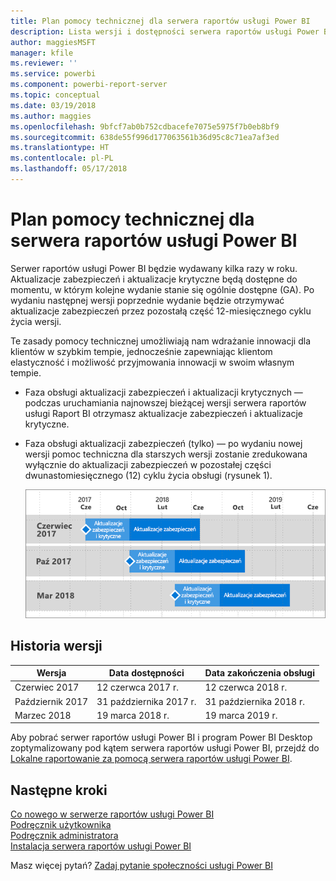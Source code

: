 ```yaml
---
title: Plan pomocy technicznej dla serwera raportów usługi Power BI
description: Lista wersji i dostępności serwera raportów usługi Power BI.
author: maggiesMSFT
manager: kfile
ms.reviewer: ''
ms.service: powerbi
ms.component: powerbi-report-server
ms.topic: conceptual
ms.date: 03/19/2018
ms.author: maggies
ms.openlocfilehash: 9bfcf7ab0b752cdbacefe7075e5975f7b0eb8bf9
ms.sourcegitcommit: 638de55f996d177063561b36d95c8c71ea7af3ed
ms.translationtype: HT
ms.contentlocale: pl-PL
ms.lasthandoff: 05/17/2018
---
```

# <a name="support-timeline-for-power-bi-report-server"></a>Plan pomocy technicznej dla serwera raportów usługi Power BI
Serwer raportów usługi Power BI będzie wydawany kilka razy w roku. Aktualizacje zabezpieczeń i aktualizacje krytyczne będą dostępne do momentu, w którym kolejne wydanie stanie się ogólnie dostępne (GA). Po wydaniu następnej wersji poprzednie wydanie będzie otrzymywać aktualizacje zabezpieczeń przez pozostałą część 12-miesięcznego cyklu życia wersji.

Te zasady pomocy technicznej umożliwiają nam wdrażanie innowacji dla klientów w szybkim tempie, jednocześnie zapewniając klientom elastyczność i możliwość przyjmowania innowacji w swoim własnym tempie.

* Faza obsługi aktualizacji zabezpieczeń i aktualizacji krytycznych — podczas uruchamiania najnowszej bieżącej wersji serwera raportów usługi Raport BI otrzymasz aktualizacje zabezpieczeń i aktualizacje krytyczne.
* Faza obsługi aktualizacji zabezpieczeń (tylko) — po wydaniu nowej wersji pomoc techniczna dla starszych wersji zostanie zredukowana wyłącznie do aktualizacji zabezpieczeń w pozostałej części dwunastomiesięcznego (12) cyklu życia obsługi (rysunek 1).

    ![Wykres pokazujący przedział czasu obsługi](media/support-timeline/report-server-support-timeline-mar-2018.png)

## <a name="version-history"></a>Historia wersji
| **Wersja** | **Data dostępności** | **Data zakończenia obsługi** |
| --- | --- | --- |
| Czerwiec 2017 |12 czerwca 2017 r. |12 czerwca 2018 r. |
| Październik 2017 |31 października 2017 r. |31 października 2018 r. |
| Marzec 2018 | 19 marca 2018 r. | 19 marca 2019 r. |

Aby pobrać serwer raportów usługi Power BI i program Power BI Desktop zoptymalizowany pod kątem serwera raportów usługi Power BI, przejdź do [Lokalne raportowanie za pomocą serwera raportów usługi Power BI](https://powerbi.microsoft.com/report-server/).

## <a name="next-steps"></a>Następne kroki
[Co nowego w serwerze raportów usługi Power BI](whats-new.md)  
[Podręcznik użytkownika](user-handbook-overview.md)  
[Podręcznik administratora](admin-handbook-overview.md)  
[Instalacja serwera raportów usługi Power BI](install-report-server.md)  

Masz więcej pytań? [Zadaj pytanie społeczności usługi Power BI](https://community.powerbi.com/)

